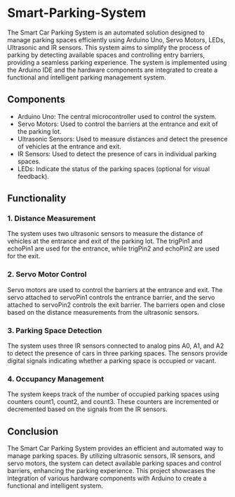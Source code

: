 # Smart-Parking-System

The Smart Car Parking System is an automated solution designed to manage parking spaces efficiently using Arduino Uno, Servo Motors, LEDs, Ultrasonic and IR sensors. This system aims to simplify the process of parking by detecting available spaces and controlling entry barriers, providing a seamless parking experience. The system is implemented using the Arduino IDE and the hardware components are integrated to create a functional and intelligent parking management system.

## Components

- Arduino Uno: The central microcontroller used to control the system.
- Servo Motors: Used to control the barriers at the entrance and exit of the parking lot.
- Ultrasonic Sensors: Used to measure distances and detect the presence of vehicles at the entrance and exit.
- IR Sensors: Used to detect the presence of cars in individual parking spaces.
- LEDs: Indicate the status of the parking spaces (optional for visual feedback).

## Functionality

### 1. Distance Measurement
The system uses two ultrasonic sensors to measure the distance of vehicles at the entrance and exit of the parking lot. The trigPin1 and echoPin1 are used for the entrance, while trigPin2 and echoPin2 are used for the exit.

### 2. Servo Motor Control
Servo motors are used to control the barriers at the entrance and exit. The servo attached to servoPin1 controls the entrance barrier, and the servo attached to servoPin2 controls the exit barrier. The barriers open and close based on the distance measurements from the ultrasonic sensors.

### 3. Parking Space Detection
The system uses three IR sensors connected to analog pins A0, A1, and A2 to detect the presence of cars in three parking spaces. The sensors provide digital signals indicating whether a parking space is occupied or vacant.

### 4. Occupancy Management
The system keeps track of the number of occupied parking spaces using counters count1, count2, and count3. These counters are incremented or decremented based on the signals from the IR sensors.

## Conclusion

The Smart Car Parking System provides an efficient and automated way to manage parking spaces. By utilizing ultrasonic sensors, IR sensors, and servo motors, the system can detect available parking spaces and control barriers, enhancing the parking experience. This project showcases the integration of various hardware components with Arduino to create a functional and intelligent system.
